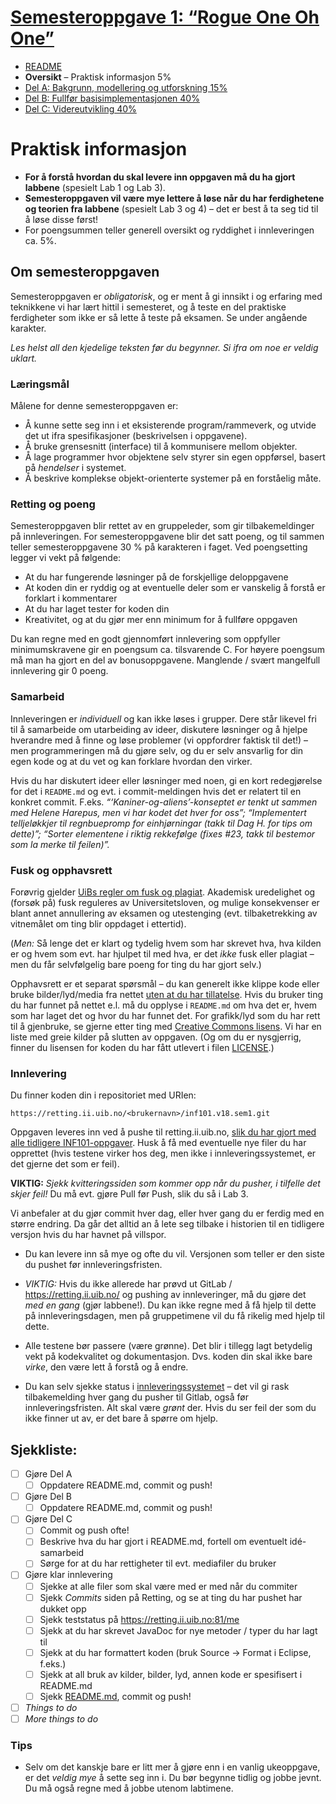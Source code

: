 # [Semesteroppgave 1: “Rogue One Oh One”](https://retting.ii.uib.no/inf101.v18.sem1/blob/master/SEM-1.md)

* [README](README.md)
* **Oversikt** – Praktisk informasjon 5%
* [Del A: Bakgrunn, modellering og utforskning 15%](SEM-1_DEL-A.md)
* [Del B: Fullfør basisimplementasjonen 40%](SEM-1_DEL-B.md)
* [Del C: Videreutvikling 40%](SEM-1_DEL-C.md)


# Praktisk informasjon
* **For å forstå hvordan du skal levere inn oppgaven må du ha gjort labbene** (spesielt Lab 1 og Lab 3).
* **Semesteroppgaven vil være mye lettere å løse når du har ferdighetene og teorien fra labbene** (spesielt Lab 3 og 4) – det er best å ta seg tid til å løse disse først!
* For poengsummen teller generell oversikt og ryddighet i innleveringen ca. 5%.

## Om semesteroppgaven

Semesteroppgaven er *obligatorisk*, og er ment å gi innsikt i og erfaring med
teknikkene vi har lært hittil i semesteret, og å teste en del praktiske
ferdigheter som ikke er så lette å teste på eksamen. Se under angående
karakter. 

*Les helst all den kjedelige teksten før du begynner. Si ifra om noe er veldig uklart.*

### Læringsmål

Målene for denne semesteroppgaven er:

* Å kunne sette seg inn i et eksisterende program/rammeverk, og utvide det ut ifra spesifikasjoner (beskrivelsen i oppgavene).
* Å bruke grensesnitt (interface) til å kommunisere mellom objekter.
* Å lage programmer hvor objektene selv styrer sin egen oppførsel, basert på *hendelser* i systemet.
* Å beskrive komplekse objekt-orienterte systemer på en forståelig måte.

### Retting og poeng
Semesteroppgaven blir rettet av en gruppeleder, som gir tilbakemeldinger på
innleveringen. For semesteroppgavene blir det satt poeng, og til sammen teller
semesteroppgavene 30 % på karakteren i faget. Ved poengsetting legger vi vekt
på følgende:

* At du har fungerende løsninger på de forskjellige deloppgavene
* At koden din er ryddig og at eventuelle deler som er vanskelig å forstå er forklart i kommentarer
* At du har laget tester for koden din
* Kreativitet, og at du gjør mer enn minimum for å fullføre oppgaven

Du kan regne med en godt gjennomført innlevering som oppfyller minimumskravene gir en
poengsum ca. tilsvarende C. For høyere poengsum må man ha gjort en del av bonusoppgavene. Manglende /
svært mangelfull innlevering gir 0 poeng.

### Samarbeid

Innleveringen er *individuell* og kan ikke løses i grupper. Dere står likevel fri
til å samarbeide om utarbeiding av ideer, diskutere løsninger og å hjelpe
hverandre med å finne og løse problemer (vi oppfordrer faktisk til det!) – men programmeringen må du gjøre selv, og du er selv ansvarlig for din egen kode og at du vet og kan forklare hvordan den virker.

Hvis du har diskutert ideer eller løsninger med noen, gi en kort redegjørelse for det i `README.md` og evt. i commit-meldingen hvis det er relatert til en konkret commit. F.eks. *“‘Kaniner-og-aliens’-konseptet er tenkt ut sammen med Helene Harepus, men vi har kodet det hver for oss”; “Implementert telljeløkkjer til regnbuepromp for einhjørningar (takk til Dag H. for tips om dette)”; “Sorter elementene i riktig rekkefølge (fixes #23, takk til bestemor som la merke til feilen)”.*

### Fusk og opphavsrett
Forøvrig gjelder [UiBs regler om fusk og plagiat](http://www.uib.no/studiekvalitet/77864/fusk-hva-er-det-og-hvilke-konsekvenser-f%C3%A5r-det-deg-som-student). Akademisk uredelighet og (forsøk på) fusk reguleres av Universitetsloven, og mulige konsekvenser er blant annet annullering av eksamen og utestenging (evt. tilbaketrekking av vitnemålet om ting blir oppdaget i ettertid).

(*Men:* Så lenge det er klart og tydelig hvem som har skrevet hva, hva kilden er og hvem som evt. har hjulpet til med hva, er det *ikke* fusk eller plagiat – men du får selvfølgelig bare poeng for ting du har gjort selv.)

Opphavsrett er et separat spørsmål – du kan generelt ikke klippe kode eller bruke bilder/lyd/media fra nettet [uten at du har tillatelse](https://retting.ii.uib.no/inf101/inf101.v18/wikis/opphavsrett-lisenser). Hvis du bruker ting du har funnet på nettet e.l. må du opplyse i `README.md` om hva det er, hvem som har laget det og hvor du har funnet det. For grafikk/lyd som du har rett til å gjenbruke, se gjerne etter ting med [Creative Commons lisens](https://creativecommons.org/licenses/). Vi har en liste med greie kilder på slutten av oppgaven. (Og om du er nysgjerrig, finner du lisensen for koden du har fått utlevert i filen [LICENSE](LICENSE).)

### Innlevering
 Du finner koden din i repositoriet med URIen:

    https://retting.ii.uib.no/<brukernavn>/inf101.v18.sem1.git

Oppgaven leveres inn ved å pushe til retting.ii.uib.no, [slik du har gjort med alle tidligere INF101-oppgaver](https://retting.ii.uib.no/inf101/inf101.v18/wikis/hente-levere-oppgaver). Husk å få med eventuelle nye filer du har opprettet (hvis testene virker hos deg, men ikke i innleveringssystemet, er det gjerne det som er feil).

**VIKTIG:** *Sjekk kvitteringssiden som kommer opp når du pusher, i tilfelle det skjer feil!* Du må evt. gjøre Pull før Push, slik du så i Lab 3.

Vi anbefaler at du gjør commit hver dag, eller hver gang du er ferdig med en
større endring. Da går det alltid an å lete seg tilbake i historien til en
tidligere versjon hvis du har havnet på villspor.


* Du kan levere inn så mye og ofte du vil. Versjonen som teller er den siste du
  pushet før innleveringsfristen.

* *VIKTIG:* Hvis du ikke allerede har prøvd ut GitLab / https://retting.ii.uib.no/ og pushing av
  innleveringer, må du gjøre det *med en gang* (gjør labbene!). Du kan ikke regne med å få hjelp til
  dette på innleveringsdagen, men på gruppetimene vil du få rikelig med hjelp
  til dette.

* Alle testene bør passere (være grønne). Det blir i tillegg lagt betydelig
  vekt på kodekvalitet og dokumentasjon. Dvs. koden din skal ikke bare *virke*,
  den være lett å forstå og å endre.

* Du kan selv sjekke status i
  [innleveringssystemet](http://retting.ii.uib.no:81/) – det vil gi rask
  tilbakemelding hver gang du pusher til Gitlab, også før innleveringsfristen.
  Alt skal være *grønt* der. Hvis du ser feil der som du ikke finner ut av, er det bare å spørre om hjelp.
 

## Sjekkliste:

* [ ] Gjøre Del A
   * [ ] Oppdatere README.md, commit og push!
* [ ] Gjøre Del B
   * [ ] Oppdatere README.md, commit og push!
* [ ] Gjøre Del C
   * [ ] Commit og push ofte! 
   * [ ] Beskrive hva du har gjort i README.md, fortell om eventuelt idé-samarbeid
   * [ ] Sørge for at du har rettigheter til evt. mediafiler du bruker 
* [ ] Gjøre klar innlevering
   * [ ] Sjekke at alle filer som skal være med er med når du commiter
   * [ ] Sjekk *Commits* siden på Retting, og se at ting du har pushet har dukket opp
   * [ ] Sjekk teststatus på https://retting.ii.uib.no:81/me
   * [ ] Sjekk at du har skrevet JavaDoc for nye metoder / typer du har lagt til
   * [ ] Sjekk at du har formattert koden (bruk Source → Format i Eclipse, f.eks.)
   * [ ] Sjekk at all bruk av kilder, bilder, lyd, annen kode er spesifisert i README.md
   * [ ] Sjekk [README.md](README.md), commit og push!
* [ ] *Things to do*
* [ ] *More things to do*

### Tips

* Selv om det kanskje bare er litt mer å gjøre enn i en vanlig ukeoppgave, er
  det *veldig mye* å sette seg inn i. Du bør begynne tidlig og jobbe jevnt. Du må
  også regne med å jobbe utenom labtimene.
